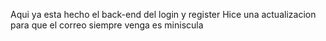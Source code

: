 Aqui ya esta hecho el back-end del login y register
Hice una actualizacion para que el correo siempre venga es miniscula
